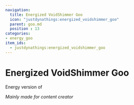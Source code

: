 ```yaml
---
navigation:
  title: Energized VoidShimmer Goo
  icon: "justdynathings:energized_voidshimmer_goo"
  parent: goo.md
  position : 13
categories:
- energy_goo
item_ids:
  - justdynathings:energized_voidshimmer_goo
---
```


# Energized VoidShimmer Goo

Energy version of <ItemLink id="justdirethings:gooblock_tier3"/>

<BlockImage id="justdynathings:energized_voidshimmer_goo" scale="4.0"/>

*Mainly made for content creator*

<RecipeFor id="justdynathings:energized_voidshimmer_goo" />